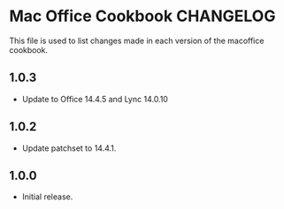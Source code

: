 Mac Office Cookbook CHANGELOG
=============================

This file is used to list changes made in each version of the macoffice cookbook.

1.0.3
-----
- Update to Office 14.4.5 and Lync 14.0.10

1.0.2
-----

- Update patchset to 14.4.1.

1.0.0
-----

- Initial release.
